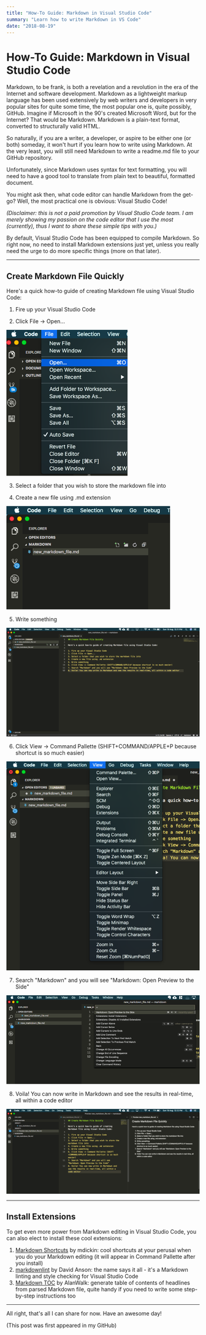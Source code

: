 ```yaml
---
title: "How-To Guide: Markdown in Visual Studio Code"
summary: "Learn how to write Markdown in VS Code"
date: "2018-08-19"
---
```


# How-To Guide: Markdown in Visual Studio Code

Markdown, to be frank, is both a revelation and a revolution in the era of the Internet and software development. Markdown as a lightweight markup language has been used extensively by web writers and developers in very popular sites for quite some time, the most popular one is, quite possibly, GitHub. Imagine if Microsoft in the 90's created Microsoft Word, but for the Internet? That would be Markdown. Markdown is a plain-text format, converted to structurally valid HTML. 

So naturally, if you are a writer, a developer, or aspire to be either one (or both) someday, it won't hurt if you learn how to write using Markdown. At the very least, you will still need Markdown to write a readme.md file to your GitHub repository.

Unfortunately, since Markdown uses syntax for text formatting, you will need to have a good tool to translate from plain text to beautiful, formatted document.

You might ask then, what code editor can handle Markdown from the get-go? Well, the most practical one is obvious: Visual Studio Code!

_(Disclaimer: this is not a paid promotion by Visual Studio Code team. I am merely showing my passion on the code editor that I use the most (currently), thus I want to share these simple tips with you.)_

By default, Visual Studio Code has been equipped to compile Markdown. So right now, no need to install Markdown extensions just yet, unless you really need the urge to do more specific things (more on that later).

---

## Create Markdown File Quickly

Here's a quick how-to guide of creating Markdown file using Visual Studio Code:

1. Fire up your Visual Studio Code

2. Click File -> Open...

![Image](./01_file_open.png)

3. Select a folder that you wish to store the markdown file into

4. Create a new file using .md extension

![Image](./02_create_new_md_file.png)

5. Write something

![Image](./03_write_something.png)

6. Click View -> Command Pallette (SHIFT+COMMAND/APPLE+P because shortcut is so much easier)

![Image](./04_view_command_pallette.png)

7. Search "Markdown" and you will see "Markdown: Open Preview to the Side"

![Image](./05_markdown_open_preview.png)

8. Voila! You can now write in Markdown and see the results in real-time, all within a code editor

![Image](./06_voila.png)

---

## Install Extensions

To get even more power from Markdown editing in Visual Studio Code, you can also elect to install these cool extensions:

1. [Markdown Shortcuts](https://marketplace.visualstudio.com/items?itemName=mdickin.markdown-shortcuts) by mdickin: cool shortcuts at your perusal when you do your Markdown editing (it will appear in Command Pallette after you install)
2. [markdownlint](https://marketplace.visualstudio.com/items?itemName=DavidAnson.vscode-markdownlint) by David Anson: the name says it all - it's a Markdown linting and style checking for Visual Studio Code
3. [Markdown TOC](https://marketplace.visualstudio.com/items?itemName=AlanWalk.markdown-toc) by AlanWalk: generate table of contents of headlines from parsed Markdown file, quite handy if you need to write some step-by-step instructions too

---

All right, that's all I can share for now. Have an awesome day!


(This post was first appeared in my GitHub)